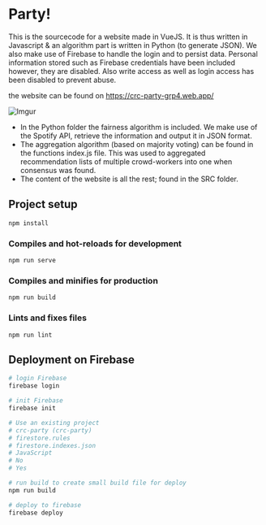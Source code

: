 # Party!

This is the sourcecode for a website made in VueJS. It is thus written in Javascript & an algorithm part is written in Python (to generate JSON). We also make use of Firebase to handle the login and to persist data. Personal information stored such as Firebase credentials have been included however, they are disabled. Also write access as well as login access has been disabled to prevent abuse.

the website can be found on https://crc-party-grp4.web.app/ 


![Imgur](https://i.imgur.com/JF4KLRL.png)

- In the Python folder the fairness algorithm is included. We make use of the Spotify API, retrieve the information and output it in JSON format.
- The aggregation algorithm (based on majority voting) can be found in the functions index.js file. This was used to aggregated recommendation lists of multiple crowd-workers into one when consensus was found.
- The content of the website is all the rest; found in the SRC folder.


## Project setup
```
npm install
```

### Compiles and hot-reloads for development
```
npm run serve
```

### Compiles and minifies for production
```
npm run build
```

### Lints and fixes files
```
npm run lint
```


## Deployment on Firebase
``` bash
# login Firebase
firebase login

# init Firebase
firebase init

# Use an existing project
# crc-party (crc-party)
# firestore.rules
# firestore.indexes.json
# JavaScript
# No
# Yes

# run build to create small build file for deploy
npm run build

# deploy to firebase
firebase deploy
```
